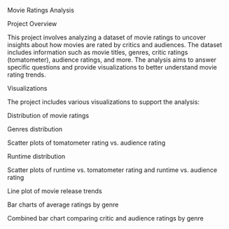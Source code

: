 Movie Ratings Analysis

Project Overview

This project involves analyzing a dataset of movie ratings to uncover insights about how movies are rated by critics and audiences. The dataset includes information such as movie titles, genres, critic ratings (tomatometer), audience ratings, and more. The analysis aims to answer specific questions and provide visualizations to better understand movie rating trends.

Visualizations

The project includes various visualizations to support the analysis:

Distribution of movie ratings

Genres distribution

Scatter plots of tomatometer rating vs. audience rating

Runtime distribution

Scatter plots of runtime vs. tomatometer rating and runtime vs. audience rating

Line plot of movie release trends

Bar charts of average ratings by genre

Combined bar chart comparing critic and audience ratings by genre
